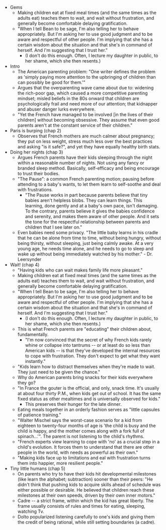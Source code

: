 * Gems
  * Making children eat at fixed meal times (and the same times as the adults eat) teaches them to wait, and
    wait without frustration, and generally become comfortable delaying gratification.
  * "When I tell Bean to be sage, I'm also telling her to behave appropriately. But I'm asking her to use good
    judgment and to be aware and respectful of other people. I'm implying that she has a certain wisdom about
    the situation and that she's in command of herself. And I'm suggesting that I trust her."
    * (I don't do this enough. Often, I lecture my daughter in public, to her shame, which she then resents.)
* Intro
  * The American parenting problem: "One writer defines the problem as 'simply paying more attention to the
    upbringing of children than can possibly be good for them.'"
  * Argues that the overparenting wave came about due to: widening the rich-poor gap, which caused a more
    competitive parenting mindset; misled beliefs in the 80s onward that children are psychologically frail
    and need more of our attention; that kidnapper and abuser danger lurks everywhere.
  * "Yet the French have managed to be involved [in the lives of their children] without becoming obsessive.
    They assume that even good parents aren't at the constant service of their children."
* Paris is burping (chap 2)
  * Observes that French mothers are much calmer about pregnancy; they put on less weight, stress much less
    over the best practices and asking "is it safe?", and yet they have equally healthy birth stats.
* Doing her nights (chap 3)
  * Argues French parents have their kids sleeping through the night within a reasonable number of nights. Not
    using any fancy or branded sleep method. Basically, self-efficacy and being encourage to trust their
    bodies.
  * "The Pause": a common French parenting motion; pausing before attending to a baby's wants, to let them learn
    to self-soothe and deal with frustrations.
    * "The Pause works in part because parents believe that tiny babies aren't helpless blobs. They can learn
      things. This learning, done gently and at a baby's own pace, isn't damaging. To the contrary, parents
      believe it gives the babies confidence and serenity, and makes them aware of other people. And it sets
      the tone for the respectful relationship between parents and children that I see later on."
  * Even babies need some privacy. "The little baby learns in his cradle that he can be alone from time to
    time, without being hungry, without being thirsty, without sleeping, just being calmly awake. At a very
    young age, he needs time alone, and he needs to go to sleep and wake up without being immediately watched
    by his mother." - Dr. Leersynder
* Wait! (chap 4)
  * "Having kids who can wait makes family life more pleasant."
  * Making children eat at fixed meal times (and the same times as the adults eat) teaches them to wait, and
    wait without frustration, and generally become comfortable delaying gratification.
  * "When I tell Bean to be sage, I'm also telling her to behave appropriately. But I'm asking her to use good
    judgment and to be aware and respectful of other people. I'm implying that she has a certain wisdom about
    the situation and that she's in command of herself. And I'm suggesting that I trust her."
    * (I don't do this enough. Often, I lecture my daughter in public, to her shame, which she then resents.)
  * This is what French parents are "educating" their children about, fundamentally.
    * "I'm now convinced that the secret of why French kids rarely whine or collapse into tantrums -- or at
      least do so less than American kids -- is that they've developed the internal resources to cope with
      frustration. They don't expect to get what they want instantly."
  * "Kids learn how to distract themselves when they're made to wait. They just need to be given the chance."
  * Why do American parents bring snacks for their kids everywhere they go?
  * "In France the gouter is the official, and only, snack time. It's usually at about four thirty P.M., when
    kids get out of school. It has the same fixed status as other mealtimes and is universally observed for
    kids."
    * This preserves their hunger for the late dinner.
  * Eating meals together in an orderly fashion serves as "little capsules of patience training."
  * "Walter Mischel says the worst-case scenario for a kid from eighteen to twenty-four months of age is 'the
    child is busy and the child is happy, and the mother comes along with a fork full of spinach...'". The
    parent is not listening to the child's rhythms.
  * "French experts view learning to cope with 'no' as a crucial step in a child's evolution. It forces them
    to understand that there are other people in the world, with needs as powerful as their own."
  * "Making kids face up to limitations and eal with frustration turns them into happier, more resilient
    people."
* Tiny little humans (chap 5)
  * On parents who try to have their kids hit developmental milestones (like learn the alphabet; subtraction)
    sooner than their peers: "He didn't think that pushing kids to acquire skills ahead of schedule was either
    possible or desirable. He believed that children reach these milestones at their own speeds, driven by
    their own inner motors."
  * Cadre -- a strict frame, within which the kid has great liberty. The frame usually consists of rules and
    times for eating, sleeping, watching Tv.
  * Dolto popularized listening carefully to one's kids and giving them the credit of being rational, while
    still setting boundaries (a cadre).
